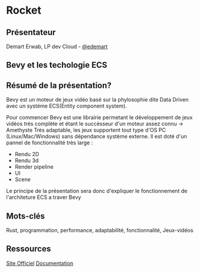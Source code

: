 # Rocket

## Présentateur
Demart Erwab, LP dev Cloud - [@edemart](https://github.com/edemart)

## Bevy et les techologie ECS

## Résumé de la présentation?
Bevy est un moteur de jeux vidéo basé sur la phylosophie dite Data Driven 
avec un systéme ECS(Entity component system).

Pour commencer Bevy est une librairie permetant le développement de jeux vidéos trés complète et étant le succèsseur d'un moteur assez connu -> Amethyste
Très adaptable, les jeux supportent tout type d'OS PC (Linux/Mac/Windows) sans dépendance système externe.
Il est doté d'un pannel de fonctionnalité très large :
- Rendu 2D
- Rendu 3d
- Render pipeline
- UI
- Scene

Le principe de la présentation sera donc d'expliquer le fonctionnement de l'architeture ECS a traver Bevy

## Mots-clés

Rust, programmation, performance, adaptabilité, fonctionnalité, Jeux-vidéos

## Ressources

[Site Officiel](https://bevyengine.org/)
[Documentation](https://docs.rs/macroquad/latest/macroquad/)
